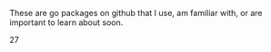 
These are go packages on github that I use, am familiar with,
or are important to learn about soon.

27


